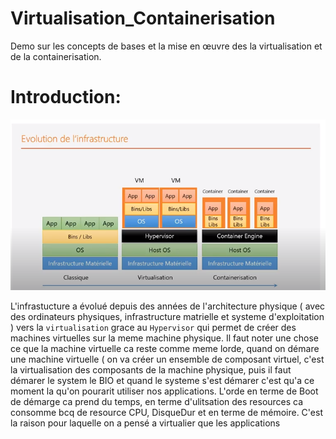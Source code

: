 # Virtualisation_Containerisation
Demo sur les concepts de bases et la mise en œuvre des la virtualisation et de la containerisation.


# Introduction:
![graphe](cap1.PNG)

L'infrastucture a évolué depuis des années de l'architecture physique ( avec des ordinateurs physiques, infrastructure matrielle et systeme d'exploitation ) vers la ```virtualisation``` grace au ```Hypervisor``` qui permet de créer des machines virtuelles sur la meme machine physique.
Il faut noter une chose ce que la machine virtuelle ca reste comme meme lorde, quand on démare une machine virtuelle ( on va créer un ensemble de composant virtuel, c'est la virtualisation des composants de la machine physique, puis il faut démarer le system le BIO et quand le systeme s'est démarer c'est qu'a ce moment la qu'on pourarit utiliser nos applications.
L'orde en terme de Boot de démarge ca prend du temps, en terme d'ulitsation des resources ca consomme bcq de resource CPU, DisqueDur et en terme de mémoire.
C'est la raison pour laquelle on a pensé a virtualier que les applications 
